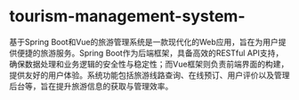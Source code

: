 # tourism-management-system-
基于Spring Boot和Vue的旅游管理系统是一款现代化的Web应用，旨在为用户提供便捷的旅游服务。Spring Boot作为后端框架，具备高效的RESTful API支持，确保数据处理和业务逻辑的安全性与稳定性；而Vue框架则负责前端界面的构建，提供友好的用户体验。系统功能包括旅游线路查询、在线预订、用户评价以及管理后台等，旨在提升旅游信息的获取与管理效率。
